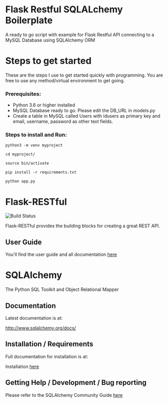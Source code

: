 # Flask Restful SQLALchemy Boilerplate

A ready to go script with example for Flask Restful API connecting to a MySQL Database using SQLAlchemy ORM


# Steps to get started

These are the steps I use to get started quickly with programming. You are free to use any method/virtual environment to get going. 



### Prerequisites: 
- Python 3.6 or higher installed 
- MySQL Database ready to go. Please edit the DB_URL in models.py
- Create a table in MySQL called Users with idusers as primary key and email, username, password as other text fields. 


### Steps to install and Run: 

```
python3 -m venv myproject

cd myproject/

source bin/activate

pip install -r requirements.txt

python app.py

```

# Flask-RESTful

![Build Status](https://travis-ci.org/flask-restful/flask-restful.svg?branch=master)

Flask-RESTful provides the building blocks for creating a great REST API.

## User Guide

You'll find the user guide and all documentation [here](https://flask-restful.readthedocs.io/)


# SQLAlchemy

The Python SQL Toolkit and Object Relational Mapper

## Documentation

Latest documentation is at:

http://www.sqlalchemy.org/docs/

## Installation / Requirements

Full documentation for installation is at: 

Installation  [here](http://www.sqlalchemy.org/docs/intro.html#installation)

## Getting Help / Development / Bug reporting

Please refer to the SQLAlchemy Community Guide [here](http://www.sqlalchemy.org/support.html)
